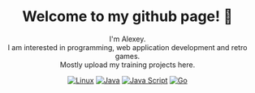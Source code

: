 <h1 align="center"> Welcome to my github page! 👋 </h1>

<p align="center">
  I'm Alexey. <br/>
  I am interested in programming, web application development and retro games. <br/>
  Mostly upload my training projects here. <br/>
</p>
<p align="center">
  <a href="https://github.com/please-the-turtle/dotfiles"><img alt="Linux" src="https://img.shields.io/badge/linux-1793D1?style=for-the-badge&logo=archlinux&logoColor=white"></img></a>
  <a href="https://github.com/please-the-turtle?tab=repositories&q=&type=&language=java"><img alt="Java" src="https://img.shields.io/badge/java-157347?style=for-the-badge&logo=openjdk&logoColor=white"></img></a>
  <a href="https://github.com/please-the-turtle?tab=repositories&q=&type=&language=javascript"><img alt="Java Script" src="https://img.shields.io/badge/java_script-F7DF1E?style=for-the-badge&logo=javascript&logoColor=black"></img></a>
  <a href="https://github.com/please-the-turtle?tab=repositories&q=&type=&language=go"><img alt="Go" src="https://img.shields.io/badge/go-00acd7?style=for-the-badge&logo=go&logoColor=ffffff"></img></a>
</p>
